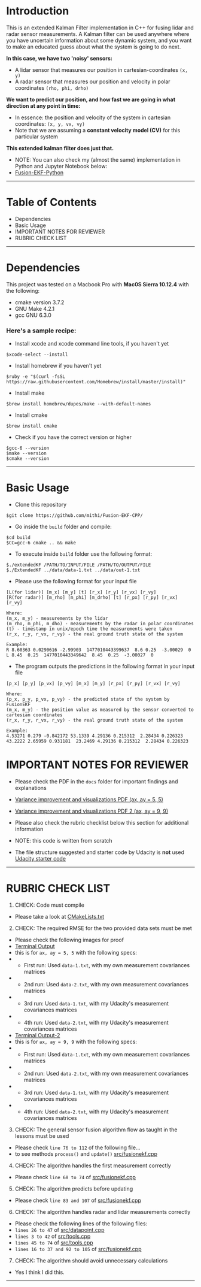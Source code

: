 # Introduction
This is an extended Kalman Filter implementation in C++ for fusing lidar and radar sensor measurements.
A Kalman filter can be used anywhere where you have uncertain information about some dynamic system, 
and you want to make an educated guess about what the system is going to do next. 

**In this case, we have two 'noisy' sensors:**
- A lidar sensor that measures our position in cartesian-coordinates `(x, y)`
- A radar sensor that measures our position and velocity in polar coordinates `(rho, phi, drho)`

**We want to predict our position, and how fast we are going in what direction at any point in time:**
- In essence: the position and velocity of the system in cartesian coordinates: `(x, y, vx, vy)`
- Note that we are assuming a **constant velocity model (CV)** for this particular system

**This extended kalman filter does just that.** 
- NOTE: You can also check my (almost the same) implementation in Python and Jupyter Notebook below:
- [Fusion-EKF-Python](https://github.com/mithi/Fusion-EKF-Python)

-----
# Table of Contents
- Dependencies
- Basic Usage
- IMPORTANT NOTES FOR REVIEWER
- RUBRIC CHECK LIST

-----

# Dependencies
This project was tested on a Macbook Pro with **Mac0S Sierra 10.12.4** with the following:
- cmake version 3.7.2
- GNU Make 4.2.1
- gcc GNU 6.3.0

### Here's a sample recipe:
- Install xcode and xcode command line tools, if you haven't yet
```
$xcode-select --install
```

- Install homebrew if you haven't yet
```
$ruby -e "$(curl -fsSL https://raw.githubusercontent.com/Homebrew/install/master/install)"
```

- Install make 
```
$brew install homebrew/dupes/make --with-default-names
```

- Install cmake 
```
$brew install cmake
```

- Check if you have the correct version or higher 
```
$gcc-6 --version
$make --version
$cmake --version
```

-----
# Basic Usage
- Clone this repository 
```
$git clone https://github.com/mithi/Fusion-EKF-CPP/
```
- Go inside the `build` folder and compile: 
```
$cd build
$CC=gcc-6 cmake .. && make
```

- To execute inside `build` folder use the following format: 

```
$./extendedKF /PATH/TO/INPUT/FILE /PATH/TO/OUTPUT/FILE
$./ExtendedKF ../data/data-1.txt ../data/out-1.txt
```

- Please use the following format for your input file
```
[L(for lidar)] [m_x] [m_y] [t] [r_x] [r_y] [r_vx] [r_vy]
[R(for radar)] [m_rho] [m_phi] [m_drho] [t] [r_px] [r_py] [r_vx] [r_vy]

Where:
(m_x, m_y) - measurements by the lidar
(m_rho, m_phi, m_dho) - measurements by the radar in polar coordinates
(t) - timestamp in unix/epoch time the measurements were taken
(r_x, r_y, r_vx, r_vy) - the real ground truth state of the system

Example:
R 8.60363 0.0290616 -2.99903  1477010443399637  8.6 0.25  -3.00029  0
L 8.45  0.25  1477010443349642  8.45  0.25  -3.00027  0 
```

- The program outputs the predictions in the following format in your input file
```
[p_x] [p_y] [p_vx] [p_vy] [m_x] [m_y] [r_px] [r_py] [r_vx] [r_vy]

Where:
(p_x, p_y, p_vx, p_vy) - the predicted state of the system by FusionEKF
(m_x, m_y) - the position value as measured by the sensor converted to cartesian coordinates
(r_x, r_y, r_vx, r_vy) - the real ground truth state of the system

Example:
4.53271 0.279 -0.842172 53.1339 4.29136 0.215312  2.28434 0.226323
43.2222 2.65959 0.931181  23.2469 4.29136 0.215312  2.28434 0.226323
```

# IMPORTANT NOTES FOR REVIEWER
- Please check the PDF in the `docs` folder for important findings and explanations
- [Variance improvement and visualizations PDF (ax, ay = 5, 5)](https://github.com/mithi/Fusion-EKF-CPP/blob/master/docs/FusionEKF-variances-visualization.pdf)
- [Variance improvement and visualizations PDF 2 (ax, ay = 9, 9)](https://github.com/mithi/Fusion-EKF-CPP/blob/master/docs/FusionEKF-variances-visualization-B.pdf)

- Please also check the rubric checklist below this section for additional information 
- NOTE: this code is written from scratch
- The file structure suggested and starter code by Udacity is **not** used [Udacity starter code](https://github.com/udacity/CarND-Extended-Kalman-Filter-Project)


-----

# RUBRIC CHECK LIST
1. CHECK: Code must compile 
- Please take a look at [CMakeLists.txt](https://github.com/mithi/Fusion-EKF-CPP/blob/master/CMakeLists.txt)
2. CHECK: The required RMSE for the two provided data sets must be met
- Please check the following images for proof
- [Terminal Output](https://github.com/mithi/Fusion-EKF-CPP/blob/master/images/Terminal-Output.png)
- this is for `ax, ay = 5, 5` with the following specs:
- - First run: Used `data-1.txt`, with my own measurement covariances matrices
- - 2nd run: Used `data-2.txt`, with my own measurement covariances matrices
- - 3rd run: Used `data-1.txt`, with my Udacity's measurement covariances matrices
- - 4th run: Used `data-2.txt`, with my Udacity's measurement covariances matrices
- [Terminal Output-2](https://github.com/mithi/Fusion-EKF-CPP/blob/master/images/Terminal-Output-2.png)
- this is for `ax, ay = 9, 9` with the following specs:
- - First run: Used `data-1.txt`, with my own measurement covariances matrices
- - 2nd run: Used `data-2.txt`, with my own measurement covariances matrices
- - 3rd run: Used `data-1.txt`, with my Udacity's measurement covariances matrices
- - 4th run: Used `data-2.txt`, with my Udacity's measurement covariances matrices
3. CHECK: The general sensor fusion algorithm flow as taught in the lessons must be used
- Please check ```line 76 to 112``` of the following file...
- to see methods ```process()``` and ```update()``` [src/fusionekf.cpp](https://github.com/mithi/Fusion-EKF-CPP/blob/master/src/fusionekf.cpp)
4. CHECK: The algorithm handles the first measurement correctly
- Please check ```line 68 to 74``` of [src/fusionekf.cpp](https://github.com/mithi/Fusion-EKF-CPP/blob/master/src/fusionekf.cpp)
5. CHECK: The algorithm predicts before updating
- Please check ```line 83 and 107``` of [src/fusionekf.cpp](https://github.com/mithi/Fusion-EKF-CPP/blob/master/src/fusionekf.cpp)
6. CHECK: The algorithm handles radar and lidar measurements correctly 
- Please check the following lines of the following files:
- ```lines 26 to 47``` of [src/datapoint.cpp](https://github.com/mithi/Fusion-EKF-CPP/blob/master/src/datapoint.cpp)
- ```lines 3 to 42``` of [src/tools.cpp](https://github.com/mithi/Fusion-EKF-CPP/blob/master/src/tools.cpp)
- ```lines 45 to 74``` of [src/tools.cpp](https://github.com/mithi/Fusion-EKF-CPP/blob/master/src/tools.cpp)
- ```lines 16 to 37 and 92 to 105``` of [src/fusionekf.cpp](https://github.com/mithi/Fusion-EKF-CPP/blob/master/src/fusionekf.cpp)
7. CHECK: The algorithm should avoid unnecessary calculations
- Yes I think I did this. 

---



